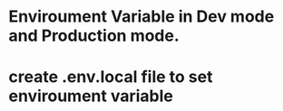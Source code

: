 # Enviroument Variable in Dev mode and Production mode.

# create .env.local file to set enviroument variable
